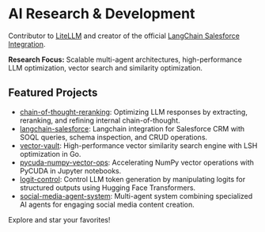 # AI Research & Development

Contributor to [LiteLLM](https://github.com/colesmcintosh/litellm) and creator of the official [LangChain Salesforce Integration](https://github.com/colesmcintosh/langchain-salesforce).

**Research Focus:** Scalable multi-agent architectures, high-performance LLM optimization, vector search and similarity optimization.

## Featured Projects
- [chain-of-thought-reranking](https://github.com/colesmcintosh/chain-of-thought-reranking): Optimizing LLM responses by extracting, reranking, and refining internal chain-of-thought.
- [langchain-salesforce](https://github.com/colesmcintosh/langchain-salesforce): Langchain integration for Salesforce CRM with SOQL queries, schema inspection, and CRUD operations.
- [vector-vault](https://github.com/colesmcintosh/vector-vault): High-performance vector similarity search engine with LSH optimization in Go.
- [pycuda-numpy-vector-ops](https://github.com/colesmcintosh/pycuda-numpy-vector-ops): Accelerating NumPy vector operations with PyCUDA in Jupyter notebooks.
- [logit-control](https://github.com/colesmcintosh/logit-control): Control LLM token generation by manipulating logits for structured outputs using Hugging Face Transformers.
- [social-media-agent-system](https://github.com/colesmcintosh/social-media-agent-system): Multi-agent system combining specialized AI agents for engaging social media content creation.

Explore and star your favorites!